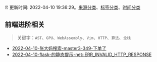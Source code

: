 :alarm_clock: 更新时间: 2022-04-10 19:36:29。[来源分类](../README.md)、[标签分类](../TAGS.md)、[时间分类](../TIMELINE.md)

## 前端进阶相关


> 关键字：`AST`、`GPU`、`WebAssembly`、`Vim`、`HTTP`、`算法`、`全栈`



- [2022-04-10-张大妈搜索-master3-349-下单了](https://www.v2ex.com/t/846166) 
- [2022-04-10-flask-的静态提示-net::ERR_INVALID_HTTP_RESPONSE](https://www.v2ex.com/t/846149) 